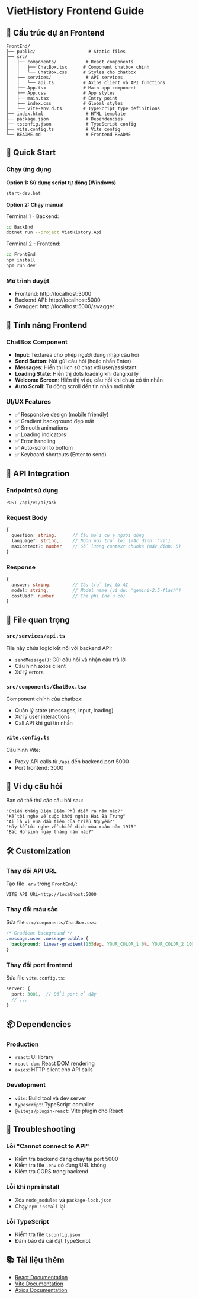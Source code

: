 # VietHistory Frontend Guide

## 📁 Cấu trúc dự án Frontend

```
FrontEnd/
├── public/                    # Static files
├── src/
│   ├── components/           # React components
│   │   ├── ChatBox.tsx      # Component chatbox chính
│   │   └── ChatBox.css      # Styles cho chatbox
│   ├── services/             # API services
│   │   └── api.ts           # Axios client và API functions
│   ├── App.tsx              # Main app component
│   ├── App.css              # App styles
│   ├── main.tsx             # Entry point
│   ├── index.css            # Global styles
│   └── vite-env.d.ts        # TypeScript type definitions
├── index.html                # HTML template
├── package.json              # Dependencies
├── tsconfig.json             # TypeScript config
├── vite.config.ts            # Vite config
└── README.md                 # Frontend README
```

## 🚀 Quick Start

### Chạy ứng dụng

**Option 1: Sử dụng script tự động (Windows)**
```bash
start-dev.bat
```

**Option 2: Chạy manual**

Terminal 1 - Backend:
```bash
cd BackEnd
dotnet run --project VietHistory.Api
```

Terminal 2 - Frontend:
```bash
cd FrontEnd
npm install
npm run dev
```

### Mở trình duyệt
- Frontend: http://localhost:3000
- Backend API: http://localhost:5000
- Swagger: http://localhost:5000/swagger

## 🎨 Tính năng Frontend

### ChatBox Component
- **Input**: Textarea cho phép người dùng nhập câu hỏi
- **Send Button**: Nút gửi câu hỏi (hoặc nhấn Enter)
- **Messages**: Hiển thị lịch sử chat với user/assistant
- **Loading State**: Hiển thị dots loading khi đang xử lý
- **Welcome Screen**: Hiển thị ví dụ câu hỏi khi chưa có tin nhắn
- **Auto Scroll**: Tự động scroll đến tin nhắn mới nhất

### UI/UX Features
- ✅ Responsive design (mobile friendly)
- ✅ Gradient background đẹp mắt
- ✅ Smooth animations
- ✅ Loading indicators
- ✅ Error handling
- ✅ Auto-scroll to bottom
- ✅ Keyboard shortcuts (Enter to send)

## 🔌 API Integration

### Endpoint sử dụng
```
POST /api/v1/ai/ask
```

### Request Body
```typescript
{
  question: string,      // Câu hỏi của người dùng
  language?: string,     // Ngôn ngữ trả lời (mặc định: 'vi')
  maxContext?: number    // Số lượng context chunks (mặc định: 5)
}
```

### Response
```typescript
{
  answer: string,        // Câu trả lời từ AI
  model: string,         // Model name (ví dụ: 'gemini-2.5-flash')
  costUsd?: number       // Chi phí (nếu có)
}
```

## 📝 File quan trọng

### `src/services/api.ts`
File này chứa logic kết nối với backend API:
- `sendMessage()`: Gửi câu hỏi và nhận câu trả lời
- Cấu hình axios client
- Xử lý errors

### `src/components/ChatBox.tsx`
Component chính của chatbox:
- Quản lý state (messages, input, loading)
- Xử lý user interactions
- Call API khi gửi tin nhắn

### `vite.config.ts`
Cấu hình Vite:
- Proxy API calls từ `/api` đến backend port 5000
- Port frontend: 3000

## 🎯 Ví dụ câu hỏi

Bạn có thể thử các câu hỏi sau:

```
"Chiến thắng Điện Biên Phủ diễn ra năm nào?"
"Kể tôi nghe về cuộc khởi nghĩa Hai Bà Trưng"
"Ai là vị vua đầu tiên của triều Nguyễn?"
"Hãy kể tôi nghe về chiến dịch mùa xuân năm 1975"
"Bác Hồ sinh ngày tháng năm nào?"
```

## 🛠️ Customization

### Thay đổi API URL
Tạo file `.env` trong `FrontEnd/`:
```env
VITE_API_URL=http://localhost:5000
```

### Thay đổi màu sắc
Sửa file `src/components/ChatBox.css`:
```css
/* Gradient background */
.message.user .message-bubble {
  background: linear-gradient(135deg, YOUR_COLOR_1 0%, YOUR_COLOR_2 100%);
}
```

### Thay đổi port frontend
Sửa file `vite.config.ts`:
```typescript
server: {
  port: 3001,  // Đổi port ở đây
  // ...
}
```

## 📦 Dependencies

### Production
- `react`: UI library
- `react-dom`: React DOM rendering
- `axios`: HTTP client cho API calls

### Development
- `vite`: Build tool và dev server
- `typescript`: TypeScript compiler
- `@vitejs/plugin-react`: Vite plugin cho React

## 🐛 Troubleshooting

### Lỗi "Cannot connect to API"
- Kiểm tra backend đang chạy tại port 5000
- Kiểm tra file `.env` có đúng URL không
- Kiểm tra CORS trong backend

### Lỗi khi npm install
- Xóa `node_modules` và `package-lock.json`
- Chạy `npm install` lại

### Lỗi TypeScript
- Kiểm tra file `tsconfig.json`
- Đảm bảo đã cài đặt TypeScript

## 📚 Tài liệu thêm

- [React Documentation](https://react.dev)
- [Vite Documentation](https://vitejs.dev)
- [Axios Documentation](https://axios-http.com)


